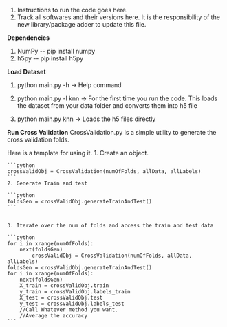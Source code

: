 1. Instructions to run the code goes here.
2. Track all softwares and their versions here. It is the responsibility of the new library/package adder to update this file.

<b>Dependencies</b>

1. NumPy -- pip install numpy
2. h5py -- pip install h5py


<b>Load Dataset</b>

1. python main.py -h -> Help command

2. python main.py -l knn  -> For the first time you run the code. This loads the dataset from your data folder and converts them into h5 file

3. python main.py knn -> Loads the h5 files directly 

<b>Run Cross Validation</b>
CrossValidation.py is a simple utility to generate the cross validation folds.

Here is a template for using it.
    1. Create an object.
    
    
    ```python
    crossValidObj = CrossValidation(numOfFolds, allData, allLabels)
    ```
    2. Generate Train and test
    
    ```python
    foldsGen = crossValidObj.generateTrainAndTest()
    ```
    
    
    3. Iterate over the num of folds and access the train and test data
    
    ```python
    for i in xrange(numOfFolds):
        next(foldsGen)
            crossValidObj = CrossValidation(numOfFolds, allData, allLabels)
    foldsGen = crossValidObj.generateTrainAndTest()
    for i in xrange(numOfFolds):
        next(foldsGen)
        X_train = crossValidObj.train
        y_train = crossValidObj.labels_train
        X_test = crossValidObj.test
        y_test = crossValidObj.labels_test
        //Call Whatever method you want.
        //Average the accuracy
    ```
